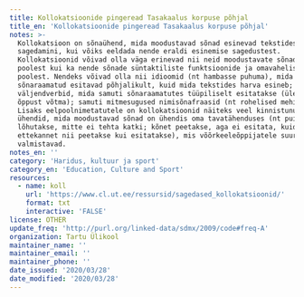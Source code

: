 ```yaml
---
title: Kollokatsioonide pingeread Tasakaalus korpuse põhjal
title_en: 'Kollokatsioonide pingeread Tasakaalus korpuse põhjal'
notes: >-
  Kollokatsioon on sõnaühend, mida moodustavad sõnad esinevad tekstides koos
  sagedamini, kui võiks eeldada nende eraldi esinemise sagedustest.
  Kollokatsioonid võivad olla väga erinevad nii neid moodustavate sõnade arvu
  poolest kui ka nende sõnade süntaktiliste funktsioonide ja omavaheliste seoste
  poolest. Nendeks võivad olla nii idioomid (nt hambasse puhuma), mida
  sõnaraamatud esitavad põhjalikult, kuid mida tekstides harva esineb; ühend- ja
  väljendverbid, mida samuti sõnaraamatutes tüüpiliselt esitatakse (üle saama,
  õppust võtma); samuti mitmesugused nimisõnafraasid (nt rohelised mehikesed).
  Lisaks eelpoolnimetatutele on kollokatsioonid näiteks veel kinnistunud
  ühendid, mida moodustavad sõnad on ühendis oma tavatähenduses (nt puid
  lõhutakse, mitte ei tehta katki; kõnet peetakse, aga ei esitata, kuid
  ettekannet nii peetakse kui esitatakse), mis võõrkeeleõppijatele suurt peavalu
  valmistavad.
notes_en: ''
category: 'Haridus, kultuur ja sport'
category_en: 'Education, Culture and Sport'
resources:
  - name: koll
    url: 'https://www.cl.ut.ee/ressursid/sagedased_kollokatsioonid/'
    format: txt
    interactive: 'FALSE'
license: OTHER
update_freq: 'http://purl.org/linked-data/sdmx/2009/code#freq-A'
organization: Tartu Ülikool
maintainer_name: ''
maintainer_email: ''
maintainer_phone: ''
date_issued: '2020/03/28'
date_modified: '2020/03/28'
---
```


